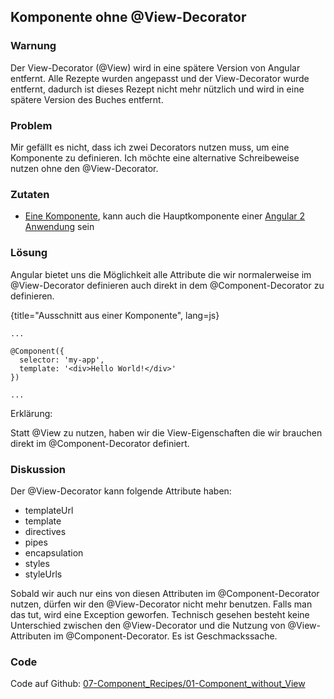 ## Komponente ohne @View-Decorator

### Warnung

Der View-Decorator (@View) wird in eine spätere Version von Angular entfernt. Alle Rezepte wurden angepasst und der View-Decorator wurde entfernt, dadurch ist dieses Rezept nicht mehr nützlich und wird in eine spätere Version des Buches entfernt.

### Problem

Mir gefällt es nicht, dass ich zwei Decorators nutzen muss, um eine Komponente zu definieren. Ich möchte eine alternative Schreibeweise nutzen ohne den @View-Decorator.

### Zutaten
* [Eine Komponente](#c02-component-definition), kann auch die Hauptkomponente einer [Angular 2 Anwendung](#c02-angular-app) sein

### Lösung

Angular bietet uns die Möglichkeit alle Attribute die wir normalerweise im @View-Decorator definieren auch direkt in dem @Component-Decorator zu definieren.

{title="Ausschnitt aus einer Komponente", lang=js}
```
...

@Component({
  selector: 'my-app',
  template: '<div>Hello World!</div>'
})

...
```

Erklärung:

Statt @View zu nutzen, haben wir die View-Eigenschaften die wir brauchen direkt im @Component-Decorator definiert.

### Diskussion

Der @View-Decorator kann folgende Attribute haben:

* templateUrl
* template
* directives
* pipes
* encapsulation
* styles
* styleUrls

Sobald wir auch nur eins von diesen Attributen im @Component-Decorator nutzen, dürfen wir den @View-Decorator nicht mehr benutzen. Falls man das tut, wird eine Exception geworfen. Technisch gesehen besteht keine Unterschied zwischen den @View-Decorator und die Nutzung von @View-Attributen im @Component-Decorator. Es ist Geschmackssache.

### Code

Code auf Github: [07-Component\_Recipes/01-Component\_without\_View](https://github.com/jsperts/angular2_kochbuch_code/tree/master/07-Component_Recipes/01-Component_without_View)

